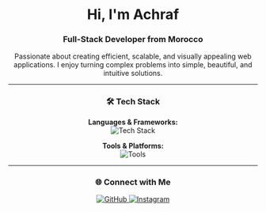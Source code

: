<h1 align="center">Hi, I'm Achraf</h1>
<h3 align="center">Full-Stack Developer from Morocco</h3>

<p align="center">
  Passionate about creating efficient, scalable, and visually appealing web applications.  
  I enjoy turning complex problems into simple, beautiful, and intuitive solutions.
</p>

---

<h3 align="center">🛠️ Tech Stack</h3>

<p align="center">
  <strong>Languages & Frameworks:</strong><br>
  <img src="https://skillicons.dev/icons?i=html,css,js,ts,react,nextjs,tailwind,threejs,nodejs,express,mongodb" alt="Tech Stack" />
</p>

<p align="center">
  <strong>Tools & Platforms:</strong><br>
  <img src="https://skillicons.dev/icons?i=git,vscode,postman,figma" alt="Tools" />
</p>

---

<h3 align="center">🌐 Connect with Me</h3>
<p align="center">
  <a href="https://github.com/Midyass" target="_blank">
    <img src="https://skillicons.dev/icons?i=github" alt="GitHub" />
  </a>
  <a href="https://instagram.com/midyas_code" target="_blank">
    <img src="https://skillicons.dev/icons?i=instagram" alt="Instagram" />
  </a>
</p>
